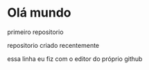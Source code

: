 # Olá mundo
 primeiro repositorio

 repositorio criado recentemente
 
 essa linha eu fiz com o editor do próprio github
